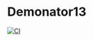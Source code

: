# Demonator13
[![CI](https://github.com/KHS-Robotics/Demonator13/actions/workflows/main.yml/badge.svg?branch=main)](https://github.com/KHS-Robotics/Demonator13/actions/workflows/main.yml)
